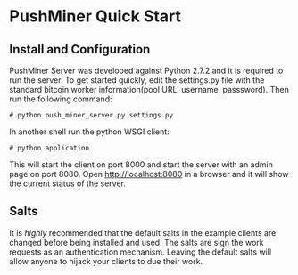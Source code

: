 PushMiner Quick Start
=====================

Install and Configuration
-------------------------

PushMiner Server was developed against Python 2.7.2 and it is required to run the server. To get started quickly, edit the settings.py file
with the standard bitcoin worker information(pool URL, username, passsword). Then run the following command:

    # python push_miner_server.py settings.py
    
In another shell run the python WSGI client:
    
    # python application

This will start the client on port 8000 and start the server with an admin page on port 8080.
Open <http://localhost:8080> in a browser and it will show the current status of the server.

Salts
----------

It is *highly* recommended that the default salts in the example clients are changed before being installed and used.
The salts are sign the work requests as an authentication mechanism.
Leaving the default salts will allow anyone to hijack your clients to due their work.
